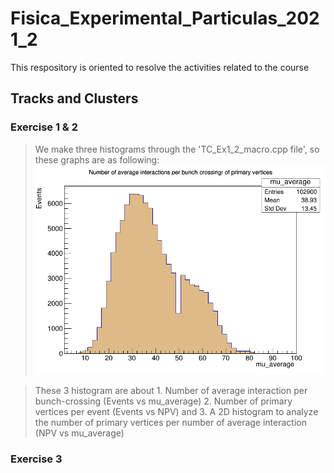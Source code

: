 # Fisica_Experimental_Particulas_2021_2
This respository is oriented to resolve the activities related to the course

## Tracks and Clusters
### Exercise 1 & 2 
> We make three histograms through the 'TC_Ex1_2_macro.cpp file', so these graphs are as following:
![](Tracks_Clusters/mu_mean.png)

>These 3 histogram are about 1. Number of average interaction per bunch-crossing (Events vs mu_average) 2. Number of primary vertices per event (Events vs NPV) and 3. A 2D histogram to analyze the number of primary vertices per number of average interaction (NPV vs mu_average)
### Exercise 3
> 
